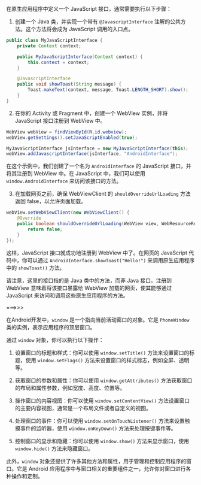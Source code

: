 在原生应用程序中定义一个 JavaScript 接口，通常需要执行以下步骤：

1. 创建一个 Java 类，并实现一个带有 `@JavascriptInterface` 注解的公共方法。这个方法将会成为 JavaScript 调用的入口点。

```java
public class MyJavaScriptInterface {
    private Context context;

    public MyJavaScriptInterface(Context context) {
        this.context = context;
    }

    @JavascriptInterface
    public void showToast(String message) {
        Toast.makeText(context, message, Toast.LENGTH_SHORT).show();
    }
}
```

2. 在你的 Activity 或 Fragment 中，创建一个 WebView 实例，并将 JavaScript 接口注册到 WebView 中。

```java
WebView webView = findViewById(R.id.webview);
webView.getSettings().setJavaScriptEnabled(true);

MyJavaScriptInterface jsInterface = new MyJavaScriptInterface(this);
webView.addJavascriptInterface(jsInterface, "AndroidInterface");
```

在这个示例中，我们创建了一个名为 `AndroidInterface` 的 JavaScript 接口，并将其注册到 WebView 中。在 JavaScript 中，我们可以使用 `window.AndroidInterface` 来访问该接口的方法。

3. 在加载网页之前，确保 WebViewClient 的 `shouldOverrideUrlLoading` 方法返回 false，以允许页面加载。

```java
webView.setWebViewClient(new WebViewClient() {
    @Override
    public boolean shouldOverrideUrlLoading(WebView view, WebResourceRequest request) {
        return false;
    }
});
```

这样，JavaScript 接口就成功地注册到 WebView 中了。在网页的 JavaScript 代码中，你可以通过 `AndroidInterface.showToast("Hello!")` 来调用原生应用程序中的 `showToast()` 方法。

请注意，这里的接口指的是 Java 类中的方法，而非 Java 接口。注册到 WebView 意味着将该接口暴露给 WebView 加载的网页，使其能够通过 JavaScript 来访问和调用这些原生应用程序的方法。

===>>>

在Android开发中，`window` 是一个指向当前活动窗口的对象。它是 `PhoneWindow` 类的实例，表示应用程序的顶层窗口。

通过 `window` 对象，你可以执行以下操作：

1. 设置窗口的标题和样式：你可以使用 `window.setTitle()` 方法来设置窗口的标题，使用 `window.setFlags()` 方法来设置窗口的样式标志，例如全屏、透明等。

2. 获取窗口的参数和属性：你可以使用 `window.getAttributes()` 方法获取窗口的布局和属性参数，例如宽度、高度、位置等。

3. 操作窗口的内容视图：你可以使用 `window.setContentView()` 方法设置窗口的主要内容视图，通常是一个布局文件或者自定义的视图。

4. 处理窗口的事件：你可以使用 `window.setOnTouchListener()` 方法来设置触摸事件的监听器，使用 `window.onKeyDown()` 方法来处理按键事件等。

5. 控制窗口的显示和隐藏：你可以使用 `window.show()` 方法来显示窗口，使用 `window.hide()` 方法来隐藏窗口。

此外，`window` 对象还提供了许多其他方法和属性，用于管理和控制应用程序的窗口。它是 Android 应用程序中与窗口相关的重要组件之一，允许你对窗口进行各种操作和定制。